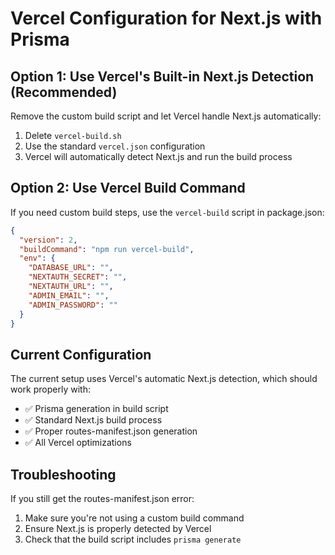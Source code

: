 # Vercel Configuration for Next.js with Prisma

## Option 1: Use Vercel's Built-in Next.js Detection (Recommended)

Remove the custom build script and let Vercel handle Next.js automatically:

1. Delete `vercel-build.sh`
2. Use the standard `vercel.json` configuration
3. Vercel will automatically detect Next.js and run the build process

## Option 2: Use Vercel Build Command

If you need custom build steps, use the `vercel-build` script in package.json:

```json
{
  "version": 2,
  "buildCommand": "npm run vercel-build",
  "env": {
    "DATABASE_URL": "",
    "NEXTAUTH_SECRET": "",
    "NEXTAUTH_URL": "",
    "ADMIN_EMAIL": "",
    "ADMIN_PASSWORD": ""
  }
}
```

## Current Configuration

The current setup uses Vercel's automatic Next.js detection, which should work properly with:

- ✅ Prisma generation in build script
- ✅ Standard Next.js build process
- ✅ Proper routes-manifest.json generation
- ✅ All Vercel optimizations

## Troubleshooting

If you still get the routes-manifest.json error:

1. Make sure you're not using a custom build command
2. Ensure Next.js is properly detected by Vercel
3. Check that the build script includes `prisma generate`


